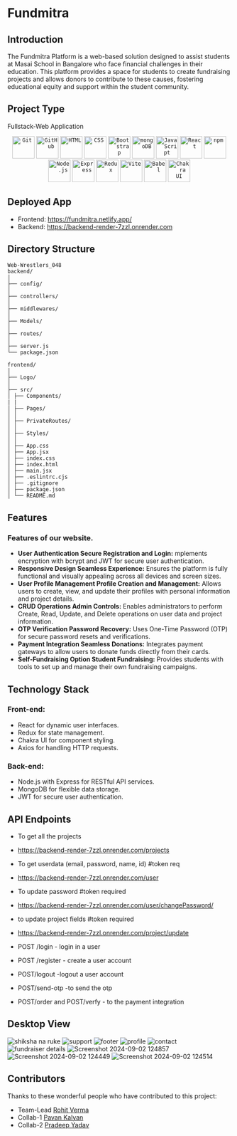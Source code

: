 # Fundmitra


## Introduction
The Fundmitra Platform is a web-based solution designed to assist students at Masai School in Bangalore who face financial challenges in their education. This platform provides a space for students to create fundraising projects and allows donors to contribute to these causes, fostering educational equity and support within the student community.

## Project Type
Fullstack-Web Application

<div align="center">
	<code><img width="50" src="https://user-images.githubusercontent.com/25181517/192108372-f71d70ac-7ae6-4c0d-8395-51d8870c2ef0.png" alt="Git" title="Git"/></code>
	<code><img width="50" src="https://user-images.githubusercontent.com/25181517/192108374-8da61ba1-99ec-41d7-80b8-fb2f7c0a4948.png" alt="GitHub" title="GitHub"/></code>
	<code><img width="50" src="https://user-images.githubusercontent.com/25181517/192158954-f88b5814-d510-4564-b285-dff7d6400dad.png" alt="HTML" title="HTML"/></code>
	<code><img width="50" src="https://user-images.githubusercontent.com/25181517/183898674-75a4a1b1-f960-4ea9-abcb-637170a00a75.png" alt="CSS" title="CSS"/></code>
	<code><img width="50" src="https://user-images.githubusercontent.com/25181517/183898054-b3d693d4-dafb-4808-a509-bab54cf5de34.png" alt="Bootstrap" title="Bootstrap"/></code>
	<code><img width="50" src="https://user-images.githubusercontent.com/25181517/182884177-d48a8579-2cd0-447a-b9a6-ffc7cb02560e.png" alt="mongoDB" title="mongoDB"/></code>
	<code><img width="50" src="https://user-images.githubusercontent.com/25181517/117447155-6a868a00-af3d-11eb-9cfe-245df15c9f3f.png" alt="JavaScript" title="JavaScript"/></code>
	<code><img width="50" src="https://user-images.githubusercontent.com/25181517/183897015-94a058a6-b86e-4e42-a37f-bf92061753e5.png" alt="React" title="React"/></code>
	<code><img width="50" src="https://user-images.githubusercontent.com/25181517/121401671-49102800-c959-11eb-9f6f-74d49a5e1774.png" alt="npm" title="npm"/></code>
	<code><img width="50" src="https://user-images.githubusercontent.com/25181517/183568594-85e280a7-0d7e-4d1a-9028-c8c2209e073c.png" alt="Node.js" title="Node.js"/></code>
	<code><img width="50" src="https://user-images.githubusercontent.com/25181517/183859966-a3462d8d-1bc7-4880-b353-e2cbed900ed6.png" alt="Express" title="Express"/></code>
	<code><img width="50" src="https://user-images.githubusercontent.com/25181517/187896150-cc1dcb12-d490-445c-8e4d-1275cd2388d6.png" alt="Redux" title="Redux"/></code>
	<code><img width="50" src="https://github-production-user-asset-6210df.s3.amazonaws.com/62091613/261395532-b40892ef-efb8-4b0e-a6b5-d1cfc2f3fc35.png" alt="Vite" title="Vite"/></code>
	<code><img width="50" src="https://github.com/marwin1991/profile-technology-icons/assets/136815194/ecd443af-ebba-4af8-a46e-1bf64d863b5b" alt="Babel" title="Babel"/></code>
	<code><img width="50" src="https://user-images.githubusercontent.com/25181517/190887639-d0ba4ec9-ddbe-45dd-bea1-4db83846503e.png" alt="Chakra UI" title="Chakra UI"/></code>
</div>

## Deployed App

- Frontend: https://fundmitra.netlify.app/
- Backend: https://backend-render-7zzl.onrender.com

## Directory Structure

```
Web-Wrestlers_048
backend/
│
├── config/
│
├── controllers/
│ 
├── middlewares/
│
├── Models/
│
├── routes/
│
├── server.js
└── package.json

frontend/
│
├── Logo/
│
├── src/
│ ├── Components/
| |
│ ├── Pages/
│ │
│ ├── PrivateRoutes/
│ │
│ ├── Styles/
│ │
│ ├── App.css
│ ├── App.jsx
│ ├── index.css
│ ├── index.html
│ ├── main.jsx
│ ├── .eslintrc.cjs
│ ├── .gitignore
│ ├── package.json
│ └── README.md
```

## Features

### Features of our website.

- **User Authentication Secure Registration and Login:** mplements encryption with bcrypt and JWT for secure user authentication.
- **Responsive Design Seamless Experience:** Ensures the platform is fully functional and visually appealing across all devices and screen sizes.
- **User Profile Management Profile Creation and Management:** Allows users to create, view, and update their profiles with personal information and project details.
- **CRUD Operations Admin Controls:** Enables administrators to perform Create, Read, Update, and Delete operations on user data and project information.
- **OTP Verification Password Recovery:** Uses One-Time Password (OTP) for secure password resets and verifications.
- **Payment Integration Seamless Donations:** Integrates payment gateways to allow users to donate funds directly from their cards.
- **Self-Fundraising Option Student Fundraising:** Provides students with tools to set up and manage their own fundraising campaigns.


## Technology Stack

### Front-end:
- React for dynamic user interfaces.
- Redux for state management.
- Chakra UI for component styling.
- Axios for handling HTTP requests.

### Back-end:
- Node.js with Express for RESTful API services.
- MongoDB for flexible data storage.
- JWT for secure user authentication.

## API Endpoints

- To get all the projects

- https://backend-render-7zzl.onrender.com/projects

- To get userdata (email, password, name, id) #token req

- https://backend-render-7zzl.onrender.com/user

- To update password #token required

- https://backend-render-7zzl.onrender.com/user/changePassword/

- to update project fields #token required

- https://backend-render-7zzl.onrender.com/project/update

- POST /login - login in a user

- POST /register - create a user account

- POST/logout -logout a user account

- POST/send-otp -to send the otp

- POST/order and POST/verfy - to the payment integration


## Desktop View
![shiksha na ruke](https://github.com/user-attachments/assets/19ac5878-73cb-4a73-96a7-94af1614b136)
![support](https://github.com/user-attachments/assets/1ba8257b-eb04-4a93-b583-beed329f4362)
![footer](https://github.com/user-attachments/assets/d2b59eb8-2c8a-4073-a880-d92a5aad1611)
![profile](https://github.com/user-attachments/assets/909bf00a-60bf-4ebd-bf19-43097072f047)
![contact](https://github.com/user-attachments/assets/a1177cd7-0f4f-4745-9def-1272281c7756)
![fundraiser details](https://github.com/user-attachments/assets/d24f6f79-ed88-445e-a3e6-485c049a694e)
![Screenshot 2024-09-02 124857](https://github.com/user-attachments/assets/3c418191-904d-4c76-a767-56f9f55aa8b4)
![Screenshot 2024-09-02 124449](https://github.com/user-attachments/assets/170ba669-62e6-464a-b9fa-8af76d9ef0a3)
![Screenshot 2024-09-02 124514](https://github.com/user-attachments/assets/5fbf6e9d-b081-4e46-a315-dc371a642ffb)

## Contributors

Thanks to these wonderful people who have contributed to this project:

- Team-Lead [Rohit Verma](https://github.com/rohit7979)
- Collab-1 [Pavan Kalyan](https://github.com/PKalyanReddy)
- Collab-2 [Pradeep Yadav](https://github.com/simply-code-it)

